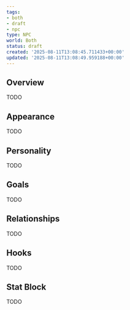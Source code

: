 ```yaml
---
tags:
- both
- draft
- npc
type: NPC
world: Both
status: draft
created: '2025-08-11T13:08:45.711433+00:00'
updated: '2025-08-11T13:08:49.959188+00:00'
---
```



## Overview

TODO
## Appearance

TODO
## Personality

TODO
## Goals

TODO
## Relationships

TODO
## Hooks

TODO
## Stat Block

TODO
